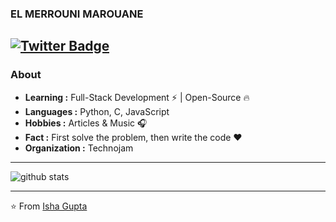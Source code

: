 ### EL MERROUNI MAROUANE
[![Twitter Badge](https://img.shields.io/twitter/url?label=EL%20MERROUNI%20MAROUANE&style=social&url=https%3A%2F%2Fshields.io)](https://twitter.com/marunix1) 
---------------------------------------------------------------------------------------------------------------------------------------------------------------------------------
### About

-  **Learning :** Full-Stack Development :zap: | Open-Source :fire:	
-  **Languages :** Python, C, JavaScript
-  **Hobbies :** Articles & Music :headphones:
-  **Fact :** First solve the problem, then write the code :heart: 
-  **Organization :** Technojam

---------------------------------------------------------------------------------------------------------------------------------------------------------------------------------

![github stats](https://github-readme-stats.vercel.app/api?username=marouaneunix&show_icons=true)

---------------------------------------------------------------------------------------------------------------------------------------------------------------------------------


⭐️ From [Isha Gupta](https://github.com/Isha2103)


